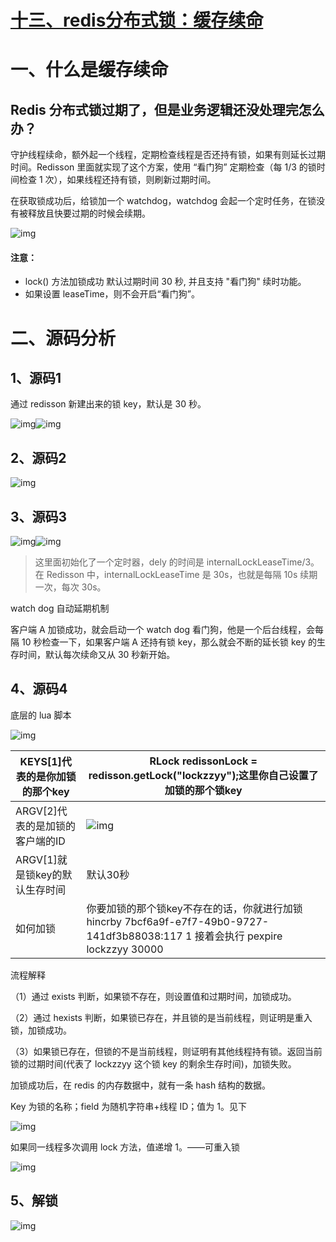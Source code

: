 # [十三、redis分布式锁：缓存续命](https://www.cnblogs.com/shiblog/p/15842326.html)

# 一、什么是缓存续命

## Redis 分布式锁过期了，但是业务逻辑还没处理完怎么办？

守护线程续命，额外起一个线程，定期检查线程是否还持有锁，如果有则延长过期时间。Redisson 里面就实现了这个方案，使用 “看门狗” 定期检查（每 1/3 的锁时间检查 1 次），如果线程还持有锁，则刷新过期时间。

在获取锁成功后，给锁加一个 watchdog，watchdog 会起一个定时任务，在锁没有被释放且快要过期的时候会续期。

![img](%E5%88%86%E5%B8%83%E5%BC%8F%E9%94%81.resource/775136-20220125113025685-1926775890.png)

 

#### 注意：

- lock() 方法加锁成功 默认过期时间 30 秒, 并且支持 "看门狗" 续时功能。
- 如果设置 leaseTime，则不会开启“看门狗”。

 

# 二、源码分析

## 1、源码1

通过 redisson 新建出来的锁 key，默认是 30 秒。

![img](%E5%88%86%E5%B8%83%E5%BC%8F%E9%94%81.resource/775136-20220125113245360-1214328006.png)![img](%E5%88%86%E5%B8%83%E5%BC%8F%E9%94%81.resource/775136-20220125113249891-419171743.png)

 

 

##  2、源码2

![img](%E5%88%86%E5%B8%83%E5%BC%8F%E9%94%81.resource/775136-20220125113305669-31775233.png) 

## 3、源码3

![img](%E5%88%86%E5%B8%83%E5%BC%8F%E9%94%81.resource/775136-20220125113354439-857818310.png)![img](%E5%88%86%E5%B8%83%E5%BC%8F%E9%94%81.resource/775136-20220125113449078-172086330.png) 

>  这里面初始化了一个定时器，dely 的时间是 internalLockLeaseTime/3。在 Redisson 中，internalLockLeaseTime 是 30s，也就是每隔 10s 续期一次，每次 30s。

watch dog 自动延期机制

客户端 A 加锁成功，就会启动一个 watch dog 看门狗，他是一个后台线程，会每隔 10 秒检查一下，如果客户端 A 还持有锁 key，那么就会不断的延长锁 key 的生存时间，默认每次续命又从 30 秒新开始。

## 4、源码4

底层的 lua 脚本

![img](%E5%88%86%E5%B8%83%E5%BC%8F%E9%94%81.resource/775136-20220125114233575-1510425682.png)

| KEYS[1]代表的是你加锁的那个key  | RLock redissonLock = redisson.getLock("lockzzyy");这里你自己设置了加锁的那个锁key |
| ------------------------------- | ------------------------------------------------------------ |
| ARGV[2]代表的是加锁的客户端的ID | ![img](%E5%88%86%E5%B8%83%E5%BC%8F%E9%94%81.resource/775136-20220125114233572-471262696.png) |
| ARGV[1]就是锁key的默认生存时间  | 默认30秒                                                     |
| 如何加锁                        | 你要加锁的那个锁key不存在的话，你就进行加锁 hincrby 7bcf6a9f-e7f7-49b0-9727-141df3b88038:117 1 接着会执行 pexpire lockzzyy 30000 |

 

流程解释

（1）通过 exists 判断，如果锁不存在，则设置值和过期时间，加锁成功。

（2）通过 hexists 判断，如果锁已存在，并且锁的是当前线程，则证明是重入锁，加锁成功。

（3）如果锁已存在，但锁的不是当前线程，则证明有其他线程持有锁。返回当前锁的过期时间(代表了 lockzzyy 这个锁 key 的剩余生存时间)，加锁失败。

 

加锁成功后，在 redis 的内存数据中，就有一条 hash 结构的数据。

Key 为锁的名称；field 为随机字符串+线程 ID；值为 1。见下

 ![img](%E5%88%86%E5%B8%83%E5%BC%8F%E9%94%81.resource/775136-20220125114300172-1211163521.jpg)

如果同一线程多次调用 lock 方法，值递增 1。——可重入锁

 ![img](%E5%88%86%E5%B8%83%E5%BC%8F%E9%94%81.resource/775136-20220125114656797-2032772407.png)

 

##  5、解锁

![img](%E5%88%86%E5%B8%83%E5%BC%8F%E9%94%81.resource/775136-20220125114404506-1907594572.png)

 